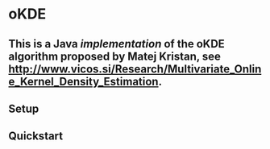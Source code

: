 oKDE
====	

This is a Java *implementation* of the oKDE algorithm proposed by Matej Kristan, 
see http://www.vicos.si/Research/Multivariate_Online_Kernel_Density_Estimation.
-----------------------------------

## Setup


## Quickstart
